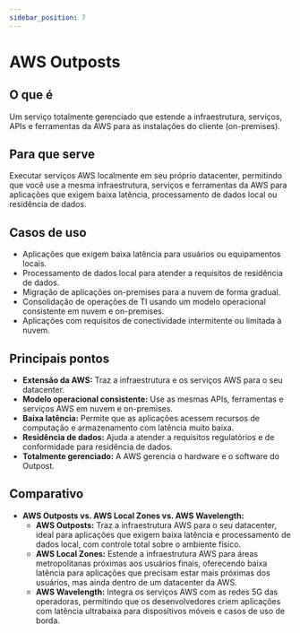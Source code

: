 ```yaml
---
sidebar_position: 7
---
```


# AWS Outposts

## O que é
Um serviço totalmente gerenciado que estende a infraestrutura, serviços, APIs e ferramentas da AWS para as instalações do cliente (on-premises).

## Para que serve
Executar serviços AWS localmente em seu próprio datacenter, permitindo que você use a mesma infraestrutura, serviços e ferramentas da AWS para aplicações que exigem baixa latência, processamento de dados local ou residência de dados.

## Casos de uso
- Aplicações que exigem baixa latência para usuários ou equipamentos locais.
- Processamento de dados local para atender a requisitos de residência de dados.
- Migração de aplicações on-premises para a nuvem de forma gradual.
- Consolidação de operações de TI usando um modelo operacional consistente em nuvem e on-premises.
- Aplicações com requisitos de conectividade intermitente ou limitada à nuvem.

## Principais pontos
- **Extensão da AWS:** Traz a infraestrutura e os serviços AWS para o seu datacenter.
- **Modelo operacional consistente:** Use as mesmas APIs, ferramentas e serviços AWS em nuvem e on-premises.
- **Baixa latência:** Permite que as aplicações acessem recursos de computação e armazenamento com latência muito baixa.
- **Residência de dados:** Ajuda a atender a requisitos regulatórios e de conformidade para residência de dados.
- **Totalmente gerenciado:** A AWS gerencia o hardware e o software do Outpost.

## Comparativo
- **AWS Outposts vs. AWS Local Zones vs. AWS Wavelength:**
  - **AWS Outposts:** Traz a infraestrutura AWS para o seu datacenter, ideal para aplicações que exigem baixa latência e processamento de dados local, com controle total sobre o ambiente físico.
  - **AWS Local Zones:** Estende a infraestrutura AWS para áreas metropolitanas próximas aos usuários finais, oferecendo baixa latência para aplicações que precisam estar mais próximas dos usuários, mas ainda dentro de um datacenter da AWS.
  - **AWS Wavelength:** Integra os serviços AWS com as redes 5G das operadoras, permitindo que os desenvolvedores criem aplicações com latência ultrabaixa para dispositivos móveis e casos de uso de borda. 